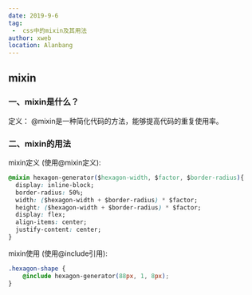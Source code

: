 ```yaml
---
date: 2019-9-6
tag: 
 -  css中的mixin及其用法
author: xweb
location: Alanbang
---
```

## mixin

### 一、mixin是什么？
定义： @mixin是一种简化代码的方法，能够提高代码的重复使用率。

### 二、mixin的用法
mixin定义 (使用@mixin定义):
```css
@mixin hexagon-generator($hexagon-width, $factor, $border-radius){
  display: inline-block;
  border-radius: 50%;
  width: ($hexagon-width + $border-radius) * $factor;
  height: ($hexagon-width + $border-radius) * $factor;
  display: flex;
  align-items: center;
  justify-content: center;
}
```

mixin使用 (使用@include引用):
```css
.hexagon-shape {
    @include hexagon-generator(88px, 1, 8px);
}
```
